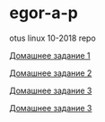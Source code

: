 # egor-a-p
otus linux 10-2018 repo

[Домашнее задание 1](hw-1/HW1.md)

[Домашнее задание 2](hw-2/HW2.md)

[Домашнее задание 3](hw-3/HW3.md)

[Домашнее задание 3](hw-4/HW4.md)
